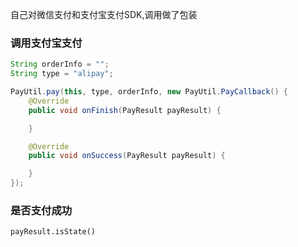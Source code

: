 

自己对微信支付和支付宝支付SDK,调用做了包装


### 调用支付宝支付

```java
String orderInfo = "";
String type = "alipay";

PayUtil.pay(this, type, orderInfo, new PayUtil.PayCallback() {
    @Override
    public void onFinish(PayResult payResult) {

    }

    @Override
    public void onSuccess(PayResult payResult) {

    }
});
```

### 是否支付成功

`payResult.isState()`

